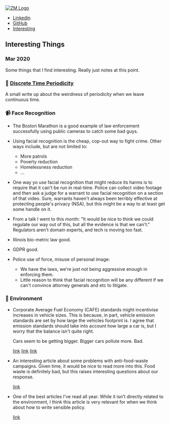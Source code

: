 
<!DOCTYPE html>
<head>
<meta charset='UTF-8'>
<title>Zeke</title>
<link rel="stylesheet" href="styles/type.css"></link>
<link rel="stylesheet" href="styles/position.css"></link>
<link href="styles/prism.css" rel="stylesheet" />
<!-- Favicon is GitHub profile image. -->
<link rel="icon" href="https://avatars1.githubusercontent.com/u/30676292?s=180&v=4">
</head>
<body>
<div class="wrapper">
    <nav>
      <a href="index.md"><img src="media/logo.gif" alt="ZM Logo"></a>
      <ul>
          <li><a href="https://www.linkedin.com/in/zeke-medley-b1261a173/">Linkedin</a></li>
          <li><a href="https://github.com/ZekeMedley">GitHub</a></li>
          <li><a href="interesting-things.md">Interesting</a></li>
      </ul>
    </nav>
<section id="main">
<h1>Interesting Things</h1>
<h3>Mar 2020</h3>
<p>Some things that I find interesting. Really just notes at this point.</p>
<h3>🧮 <a href="dt-periodicity.md">Discrete Time Periodicity</a></h3>
<p>A small write up about the weirdness of periodicity when we leave
continuous time.</p>
<h3>📹 Face Recognition</h3>
<ul>
<li>
<p>The Boston Marathon is a good example of law enforcement
successfully using public cameras to catch some bad guys.</p>
</li>
<li>
<p>Using facial recognition is the cheap, cop-out way to fight
crime. Other ways include, but are not limited to:</p>
<ul>
<li>More patrols</li>
<li>Poverty reduction</li>
<li>Homelessness reduction</li>
<li>...</li>
</ul>
</li>
<li>
<p>One way yo use facial recognition that might reduce its harms is to
require that it can't be run in real-time. Police can collect video
footage and then ask a judge for a warrant to use facial recognition
on a section of that video. Sure, warrants haven't always been
terribly effective at protecting people's privacy (NSA), but this
might be a way to at least get some handle on it.</p>
</li>
<li>
<p>From a talk I went to this month: &quot;It would be nice to think we
could regulate our way out of this, but all the evidence is that we
can't.&quot; Regulators aren't domain experts, and tech is moving too
fast.</p>
</li>
<li>
<p>Illinois bio-metric law good.</p>
</li>
<li>
<p>GDPR good.</p>
</li>
<li>
<p>Police use of force, misuse of personal image:</p>
<ul>
<li>We have the laws, we're just not being aggressive enough in
enforcing them.</li>
<li>Little reason to think that facial recognition will be any
different if we can't convince attorney generals and etc to
litigate.</li>
</ul>
</li>
</ul>
<h3>🌳 Environment</h3>
<ul>
<li>
<p>Corporate Average Fuel Economy (CAFE) standards might incentivise
increases in vehicle sizes. This is because, in part, vehicle
emission standards are set by how large the vehicles footprint is. I
agree that emission standards should take into account how large a
car is, but I worry that the balance isn't quite right.</p>
<p>Cars seem to be getting bigger. Bigger cars pollute more. Bad.</p>
<p><a href="https://www.autonews.com/article/20160814/OEM11/308159946/is-cafe-making-cars-bigger">link</a>
<a href="https://scholars.unh.edu/cgi/viewcontent.cgi?article=1009&amp;context=econ_facpub">link</a>
<a href="https://en.wikipedia.org/wiki/Corporate_average_fuel_economy">link</a></p>
</li>
<li>
<p>An interesting article about some problems with anti-food-waste
campaigns. Given time, it would be nice to read more into this. Food
waste is definitely bad, but this raises interesting questions about
our response.</p>
<p><a href="https://theoutline.com/post/8739/food-waste-fight-waste-of-time?zd=1&amp;zi=xx3nnezv">link</a></p>
</li>
<li>
<p>One of the best articles I've read all year. While it isn't directly
related to the environment, I think this article is very relevant for
when we think about how to write sensible policy.</p>
<p><a href="https://danluu.com/discontinuities/">link</a></p>
</li>
</ul>

</section>
</div>
<script src="styles/prism.js"></script>
</body>
</html>

